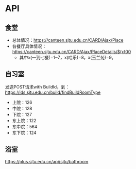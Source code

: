# API

## 食堂

* 总体情况：https://canteen.sjtu.edu.cn/CARD/Ajax/Place
* 各餐厅具体情况：https://canteen.sjtu.edu.cn/CARD/Ajax/PlaceDetails/$(x)00
  * 其中x(一到七餐)=1~7，x(哈乐)=8，x(玉兰苑)=9。

## 自习室

发送POST请求with BuildId，到：https://ids.sjtu.edu.cn/build/findBuildRoomType

* 上院：126
* 中院：128
* 下院：127
* 东上院：122
* 东中院：564
* 东下院：124

## 浴室

https://plus.sjtu.edu.cn/api/sjtu/bathroom
